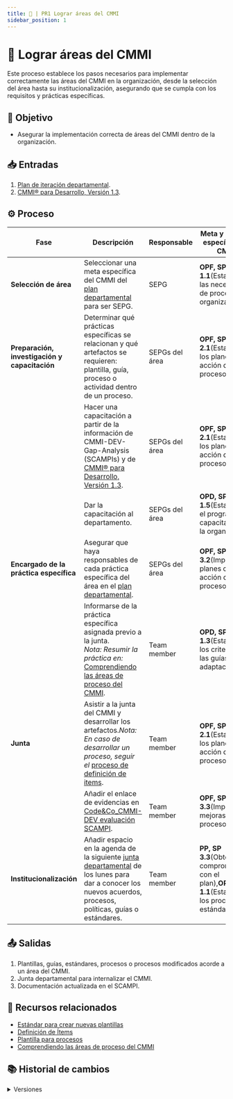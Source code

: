 ```yaml
---
title: 💎 | PR1 Lograr áreas del CMMI
sidebar_position: 1
---
```


# 💎 Lograr áreas del CMMI

Este proceso establece los pasos necesarios para implementar correctamente las áreas del CMMI en la organización, desde la selección del área hasta su institucionalización, asegurando que se cumpla con los requisitos y prácticas específicas.

## 🎯 Objetivo

- Asegurar la implementación correcta de áreas del CMMI dentro de la organización.

## 📥 Entradas

1. [Plan de iteración departamental](https://docs.google.com/spreadsheets/d/1yvqCf1wp_6ic0Xqwd4LDwk_sMfGdgWF-S9FTfnieVZQ/edit?usp=sharing).
2. [CMMI® para Desarrollo, Versión 1.3](https://drive.google.com/file/d/1KsgYQZIpJzSt7RWqB7WmS-BZ9vGmuig5/view?usp=sharing).

## ⚙️ Proceso

| Fase                                          | Descripción                                                                                                                                                                                                                                              | Responsable    | Meta y práctica específica del CMMI                                                                  |
| --------------------------------------------- | -------------------------------------------------------------------------------------------------------------------------------------------------------------------------------------------------------------------------------------------------------- | -------------- | ---------------------------------------------------------------------------------------------------- |
| **Selección de área**                         | Seleccionar una meta específica del CMMI del [plan departamental](https://docs.google.com/spreadsheets/d/1yvqCf1wp_6ic0Xqwd4LDwk_sMfGdgWF-S9FTfnieVZQ/edit?usp=sharing) para ser SEPG.                                                                   | SEPG           | **OPF, SP 1.1**(Establecer las necesidades de proceso de la organización).                           |
| **Preparación, investigación y capacitación** | Determinar qué prácticas específicas se relacionan y qué artefactos se requieren: plantilla, guía, proceso o actividad dentro de un proceso.                                                                                                             | SEPGs del área | **OPF, SP 2.1**(Establecer los planes de acción de proceso).                                         |
|                                               | Hacer una capacitación a partir de la información de CMMI-DEV-Gap-Analysis (SCAMPIs) y de [CMMI® para Desarrollo, Versión 1.3](https://drive.google.com/file/d/1KsgYQZIpJzSt7RWqB7WmS-BZ9vGmuig5/view?usp=sharing).                                     | SEPGs del área | **OPF, SP 2.1**(Establecer los planes de acción de proceso).                                         |
|                                               | Dar la capacitación al departamento.                                                                                                                                                                                                                     | SEPGs del área | **OPD, SP 1.5**(Establecer el programa de capacitación de la organización).                          |
| **Encargado de la práctica específica**       | Asegurar que haya responsables de cada práctica específica del área en el [plan departamental](https://docs.google.com/spreadsheets/d/1yvqCf1wp_6ic0Xqwd4LDwk_sMfGdgWF-S9FTfnieVZQ/edit?usp=sharing).                                                    | SEPGs del área | **OPF, SP 3.2**(Implementar planes de acción de proceso).                                            |
|                                               | Informarse de la práctica específica asignada previo a la junta. <br/>_Nota: Resumir la práctica en:_ [Comprendiendo las áreas de proceso del CMMI](https://docs.google.com/document/d/19lSwMuoRpzJko4hnMJNj_W6A81tCjo35x_u47YBxRyw/edit?usp=sharing).   | Team member    | **OPD, SP 1.3**(Establecer los criterios y las guías de adaptación).                                 |
| **Junta**                                     | Asistir a la junta del CMMI y desarrollar los artefactos._Nota: En caso de desarrollar un proceso, seguir el_ [proceso de definición de items](./PR2-definicion-items.md).                                                                        | Team member    | **OPF, SP 2.1**(Establecer los planes de acción de proceso).                                         |
|                                               | Añadir el enlace de evidencias en [Code&Co_CMMI-DEV evaluación SCAMPI](https://docs.google.com/spreadsheets/d/1hW2CMK-EKuXaOXwrbGjtfbg8v-DST-pHOJA2ZV5LNhk/edit?usp=sharing).                                                                            | Team member    | **OPF, SP 3.3**(Implementar mejoras de proceso).                                                     |
| **Institucionalización**                      | Añadir espacio en la agenda de la siguiente [junta departamental](https://drive.google.com/drive/folders/1uW11TAX4Z0pN9h2i6CwmBCDxTntzh1AS?usp=drive_link) de los lunes para dar a conocer los nuevos acuerdos, procesos, políticas, guías o estándares. | Team member    | **PP, SP 3.3**(Obtener el compromiso con el plan),**OPD, SP 1.1**(Establecer los procesos estándar). |

## 📤 Salidas

1. Plantillas, guías, estándares, procesos o procesos modificados acorde a un área del CMMI.
2. Junta departamental para internalizar el CMMI.
3. Documentación actualizada en el SCAMPI.

## 📎 Recursos relacionados

- [Estándar para crear nuevas plantillas](/docs/next/standards/estandar-plantillas)
- [Definición de Ítems](/docs/next/procesos/PR2-definicion-items)
- [Plantilla para procesos](/docs/next/plantillas/plantilla-procesos)
- [Comprendiendo las áreas de proceso del CMMI](https://docs.google.com/document/d/19lSwMuoRpzJko4hnMJNj_W6A81tCjo35x_u47YBxRyw/edit?usp=sharing)

## 📚 Historial de cambios

<details>   
<summary>Versiones</summary>
| **Versión** | **Descripción**                                                                 | **Fecha**     | **Colaborador**                         |
|-------------|----------------------------------------------------------------------------------|---------------|---------------------------------------------|
| **2.0.0**   | Proceso exclusivo para prácticas específicas (SP) del modelo CMMI.              | —             | Valeria Zúñiga, Paola Garrido               |
| **2.1.0**   | Correcciones y ajustes en la secuencia de pasos.                                | 28/03/2025    | Valeria Zúñiga                              |
| **3.0.0**   | Inclusión de pasos para institucionalizar el proceso.                           | —             | Diego Fuentes                               |
| **3.1.0**   | Refactorización general del proceso.                                            | 18/04/2025    | Diego Fuentes                               |
| **4.0.0**   | Modificación del proceso basada en áreas de proceso de CMMI y trabajo colaborativo. | 11/05/2025 | Valeria Zúñiga                              |
| **5.0.0**   | Actualización al formato estándar de documentación de procesos.                 | 18/05/2025    | Ángel Mauricio Ramírez Herrera              |
| **5.1.0**       | Correcciones ortográficas y de enlaces                       | 29/05/2025 | Valeria Zúñiga, Nicolas Hood                 |
| **5.1.1**   | Actualización de enlace al proceso de definición de items. | 30/05/2025  | Juan Pablo Chávez Leal   |
| **5.1.2**   | Corregir links del CMMI | 06/06/2025  | Angel Mauricio Ramírez Herrera  |
</details>
